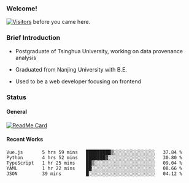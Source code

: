 ### Welcome!

[![Visitors](https://visitor-badge.laobi.icu/badge?page_id=HermitSun.HermitSun)]() before you came here.

### Brief Introduction

- Postgraduate of Tsinghua University, working on data provenance analysis

- Graduated from Nanjing University with B.E.

- Used to be a web developer focusing on frontend

### Status

#### General

[![ReadMe Card](https://github-readme-stats.hermitsun.vercel.app/api?username=HermitSun&count_private=true&show_icons=true)]()

#### Recent Works

<!--START_SECTION:waka-->
```text
Vue.js       5 hrs 59 mins   █████████▒░░░░░░░░░░░░░░░   37.84 % 
Python       4 hrs 52 mins   ███████▓░░░░░░░░░░░░░░░░░   30.80 % 
TypeScript   1 hr 25 mins    ██▒░░░░░░░░░░░░░░░░░░░░░░   09.04 % 
YAML         1 hr 22 mins    ██░░░░░░░░░░░░░░░░░░░░░░░   08.66 % 
JSON         39 mins         █░░░░░░░░░░░░░░░░░░░░░░░░   04.12 % 
```
<!--END_SECTION:waka-->
